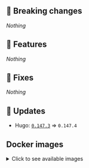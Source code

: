 ## :loudspeaker: Breaking changes

*Nothing*


## :tada: Features

*Nothing*


## :bug: Fixes

*Nothing*


## :heartbeat: Updates

* Hugo: [`0.147.3`](https://github.com/floryn90/docker-hugo/releases/tag/0.147.3) => `0.147.4`


## Docker images

<details>
<summary>Click to see available images</summary>

This release is available from Docker Hub as project `floryn90/hugo` with the following tags:

| Alias tags                   | Version specific tags                      |
| ---------------------------- | ------------------------------------------ |
| `busybox`, `latest`          | `0.147.4-busybox`, `0.147.4`                     |
| `busybox-ci`, `ci`           | `0.147.4-busybox-ci`, `0.147.4-ci`               |
| `busybox-onbuild`, `onbuild` | `0.147.4-busybox-onbuild`, `0.147.4-onbuild`     |
| `alpine`                     | `0.147.4-alpine`                              |
| `alpine-ci`                  | `0.147.4-alpine-ci`                           |
| `alpine-onbuild`             | `0.147.4-alpine-onbuild`                      |
| `asciidoctor`                | `0.147.4-asciidoctor`                         |
| `asciidoctor-ci`             | `0.147.4-asciidoctor-ci`                      |
| `asciidoctor-onbuild`        | `0.147.4-asciidoctor-onbuild`                 |
| `pandoc`                     | `0.147.4-pandoc`                              |
| `pandoc-ci`                  | `0.147.4-pandoc-ci`                           |
| `pandoc-onbuild`             | `0.147.4-pandoc-onbuild`                      |
| `ext-alpine`                 | `0.147.4-ext-alpine`                          |
| `ext-alpine-ci`              | `0.147.4-ext-alpine-ci`                       |
| `ext-alpine-onbuild`         | `0.147.4-ext-alpine-onbuild`                  |
| `ext-asciidoctor`            | `0.147.4-ext-asciidoctor`                     |
| `ext-asciidoctor-ci`         | `0.147.4-ext-asciidoctor-ci`                  |
| `ext-asciidoctor-onbuild`    | `0.147.4-ext-asciidoctor-onbuild`             |
| `ext-pandoc`                 | `0.147.4-ext-pandoc`                          |
| `ext-pandoc-ci`              | `0.147.4-ext-pandoc-ci`                       |
| `ext-pandoc-onbuild`         | `0.147.4-ext-pandoc-onbuild`                  |
| `debian`                     | `0.147.4-debian`                              |
| `debian-ci`                  | `0.147.4-debian-ci`                           |
| `debian-onbuild`             | `0.147.4-debian-onbuild`                      |
| `ext-debian`, `ext`, `latest-ext` | `0.147.4-ext-debian`, `0.147.4-ext`         |
| `ext-debian-ci`, `ext-ci`    | `0.147.4-ext-debian-ci`, `0.147.4-ext-ci`        |
| `ext-debian-onbuild`, `ext-onbuild` | `0.147.4-ext-debian-onbuild`, `0.147.4-ext-onbuild` |
| `ubuntu`                     | `0.147.4-ubuntu`                            |
| `ubuntu-ci`                  | `0.147.4-ubuntu-ci`                         |
| `ubuntu-onbuild`             | `0.147.4-ubuntu-onbuild`                    |
| `ext-ubuntu`                 | `0.147.4-ext-ubuntu`                        |
| `ext-ubuntu-ci`              | `0.147.4-ext-ubuntu-ci`                     |
| `ext-ubuntu-onbuild`         | `0.147.4-ext-ubuntu-onbuild`                |
</details>